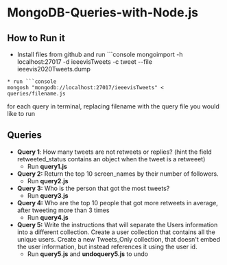 # MongoDB-Queries-with-Node.js

## How to Run it

* Install files from github and run ```console
mongoimport -h localhost:27017 -d ieeevisTweets -c tweet --file ieeevis2020Tweets.dump
```
* run ```console
mongosh "mongodb://localhost:27017/ieeevisTweets" < queries/filename.js
```
for each query in terminal, replacing filename with the query file you would like to run 

## Queries

* **Query 1**: How many tweets are not retweets or replies? (hint the field retweeted_status contains an object when the tweet is a retweeet)
	* Run **query1.js**
* **Query 2:** Return the top 10 screen_names by their number of followers.
	* Run **query2.js**
* **Query 3:** Who is the person that got the most tweets?
	* Run **query3.js**
* **Query 4:** Who are the top 10 people that got more retweets in average, after tweeting more than 3 times
	* Run **query4.js**
* **Query 5:** Write the instructions that will separate the Users information into a different collection. Create a user collection that contains all the unique users. Create a new Tweets_Only collection, that doesn't embed the user information, but instead references it using the user id.
	* Run **query5.js** and **undoquery5.js** to undo